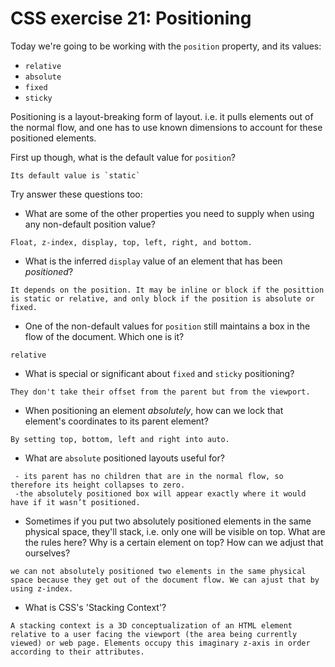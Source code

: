 # CSS exercise 21: Positioning

Today we're going to be working with the `position` property, and its values:

- `relative`
- `absolute`
- `fixed`
- `sticky`

Positioning is a layout-breaking form of layout. i.e. it pulls elements out of the normal flow, and one has to use known dimensions to account for these positioned elements.

First up though, what is the default value for `position`?
```
Its default value is `static`
```

Try answer these questions too:

- What are some of the other properties you need to supply when using any non-default position value?
```
Float, z-index, display, top, left, right, and bottom.
```
- What is the inferred `display` value of an element that has been *positioned*?
```
It depends on the position. It may be inline or block if the posittion is static or relative, and only block if the position is absolute or fixed.
```
- One of the non-default values for `position` still maintains a box in the flow of the document. Which one is it?
```
relative
```
- What is special or significant about `fixed` and `sticky` positioning?
```
They don't take their offset from the parent but from the viewport.
```
- When positioning an element *absolutely*, how can we lock that element's coordinates to its parent element?
```
By setting top, bottom, left and right into auto.
```
- What are `absolute` positioned layouts useful for?
```
 - its parent has no children that are in the normal flow, so therefore its height collapses to zero.
 -the absolutely positioned box will appear exactly where it would have if it wasn’t positioned.
```
- Sometimes if you put two absolutely positioned elements in the same physical space, they'll stack, i.e. only one will be visible on top. What are the rules here? Why is a certain element on top? How can we adjust that ourselves?
```
we can not absolutely positioned two elements in the same physical space because they get out of the document flow. We can ajust that by using z-index.
```
- What is CSS's 'Stacking Context'?
```
A stacking context is a 3D conceptualization of an HTML element relative to a user facing the viewport (the area being currently viewed) or web page. Elements occupy this imaginary z-axis in order according to their attributes.
```
